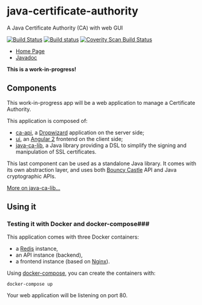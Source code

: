 # java-certificate-authority
A Java Certificate Authority (CA) with web GUI

[![Build Status](https://travis-ci.org/olivierlemasle/java-certificate-authority.svg?branch=master)](https://travis-ci.org/olivierlemasle/java-certificate-authority)
[![Build status](https://ci.appveyor.com/api/projects/status/nxcp20h4qlaf1bdl?svg=true)](https://ci.appveyor.com/project/olivierlemasle/java-certificate-authority)
[![Coverity Scan Build Status](https://scan.coverity.com/projects/4528/badge.svg)](https://scan.coverity.com/projects/4528)

* [Home Page](https://olivierlemasle.github.io/java-certificate-authority/)
* [Javadoc](https://olivierlemasle.github.io/java-certificate-authority/javadoc/)

__This is a work-in-progress!__

## Components ##

This work-in-progress app will be a web application to manage a Certificate Authority.

This application is composed of:
- [ca-api](https://github.com/olivierlemasle/java-certificate-authority/tree/master/ca-api/),
  a [Dropwizard](http://www.dropwizard.io/) application on the server side;
- [ui](https://github.com/olivierlemasle/java-certificate-authority/tree/master/ui/),
  an [Angular 2](https://angular.io/) frontend on the client side;
- [java-ca-lib](https://github.com/olivierlemasle/java-certificate-authority/tree/master/java-ca-lib/),
  a Java library providing a DSL to simplify the signing and manipulation of SSL
  certificates.

This last component can be used as a standalone Java library. It comes with its
own abstraction layer, and uses both [Bouncy Castle](http://www.bouncycastle.org/)
API and Java cryptographic APIs.

[More on java-ca-lib...](https://github.com/olivierlemasle/java-certificate-authority/blob/master/java-ca-lib/README.md)

## Using it ##

### Testing it with Docker and docker-compose###

This application comes with three Docker containers:
- a [Redis](http://redis.io/) instance,
- an API instance (backend),
- a frontend instance (based on [Nginx](http://nginx.org/)).

Using [docker-compose](https://docs.docker.com/compose/), you can create the
containers with:

    docker-compose up

Your web application will be listening on port 80.
